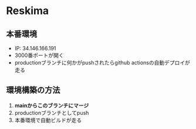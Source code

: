 # Reskima

## 本番環境
* IP: 34.146.166.191
* 3000番ポートが開く
* productionブランチに何かがpushされたらgithub actionsの自動デプロイが走る
## 環境構築の方法
1. **mainからこのブランチにマージ**
2. productionブランチとしてpush
3. 本番環境で自動ビルドが走る



